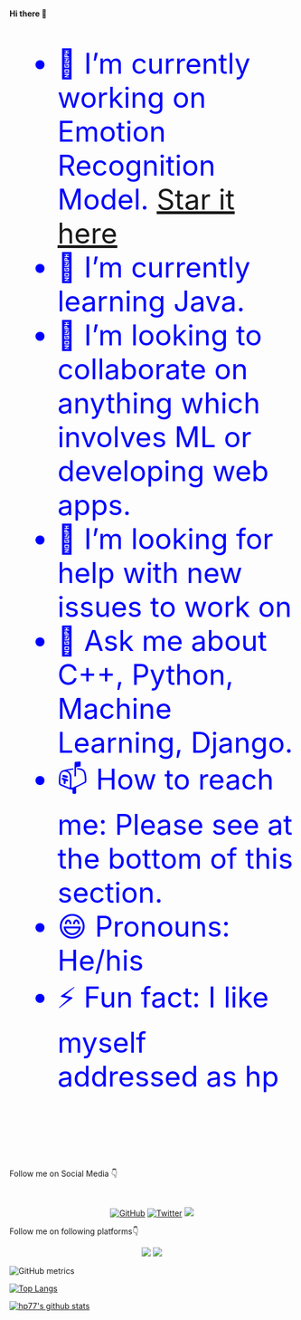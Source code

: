 
<!--
**hp77-creator/hp77-creator** is a ✨ _special_ ✨ repository because its `README.md` (this file) appears on your GitHub profile.

Here are some ideas to get you started:

- 🔭 I’m currently working on ...
- 🌱 I’m currently learning ...
- 👯 I’m looking to collaborate on ...
- 🤔 I’m looking for help with ...
- 💬 Ask me about ...
- 📫 How to reach me: ...
- 😄 Pronouns: ...
- ⚡ Fun fact: ...
-->
<br><strong>Hi there 👋</strong>
<div style="font-size:50px;color:blue">
	
- 🔭 I’m currently working on Emotion Recognition Model. [Star it here](https://github.com/arjunparmar/TUNEX)
- 🌱 I’m currently learning Java.
- 👯 I’m looking to collaborate on anything which involves ML or developing web apps.
- 🤔 I’m looking for help with new issues to work on
- 💬 Ask me about C++, Python, Machine Learning, Django.
- 📫 How to reach me: Please see at the bottom of this section.
- 😄 Pronouns: He/his
- ⚡ Fun fact: I like myself addressed as hp
	</div>
<br>
<br>
<br>
<br>
	<p>Follow me on Social Media 👇</p>
<br>
<p align="center">
	<a href="https://github.com/hp77-creator"><img src="https://img.shields.io/github/followers/hp77-creator?style=social"alt="GitHub"></a>
	<a href="https://twitter.com/tweetsbyhp77"><img src="https://img.shields.io/twitter/follow/tweetsbyhp77?style=social" alt="Twitter"></a>
	<a  herf="https://www.linkedin.com/in/hp77/"><img src="https://img.shields.io/badge/-hp77-blue?style=social&logo=Linkedin&"></a>
</p>
<div align="justify">
<p>Follow me on following platforms👇</p>
<p align="center">
	<a herf="https://www.kaggle.com/himanshuashp77"><img src="https://img.shields.io/badge/hp77-kaggle-blue"></a>
	<a herf="https://github.com/hp77-creator"><img src="https://img.shields.io/github/followers/hp77-creator?style=social"</a>	

</p>
</div>


![GitHub metrics](https://github.com/my-github-user/my-github-user/blob/master/github-metrics.svg)



[![Top Langs](https://github-readme-stats.vercel.app/api/top-langs/?username=hp77-creator&layout=compact&hide=html,css)](https://github.com/anuraghazra/github-readme-stats)



[![hp77's github stats](https://github-readme-stats.vercel.app/api?username=hp77-creator&show_icons=true&theme=onedark)](https://github.com/anuraghazra/github-readme-stats)
